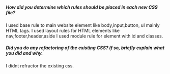 ##### How did you determine which rules should be placed in each new CSS file?
I used base rule to main website element like body,input,button, ul mainly HTML tags.
I used layout rules for HTML elements like nav,footer,header,aside
I used module rule for element with id and classes.


##### Did you do any refactoring of the existing CSS? If so, briefly explain what you did and why.

I didnt refractor the existing css.
